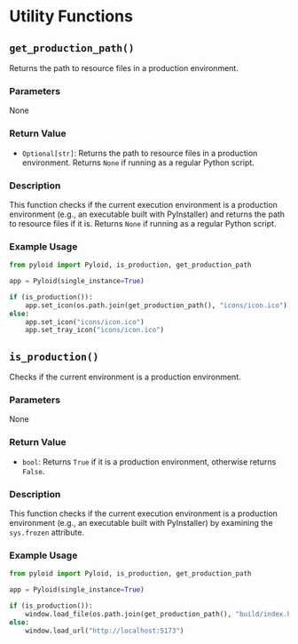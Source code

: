 # Utility Functions

## `get_production_path()`

Returns the path to resource files in a production environment.

### Parameters

None

### Return Value

* `Optional[str]`: Returns the path to resource files in a production environment. Returns `None` if running as a regular Python script.

### Description

This function checks if the current execution environment is a production environment (e.g., an executable built with PyInstaller) and returns the path to resource files if it is. Returns `None` if running as a regular Python script.

### Example Usage

```python
from pyloid import Pyloid, is_production, get_production_path

app = Pyloid(single_instance=True)

if (is_production()):
    app.set_icon(os.path.join(get_production_path(), "icons/icon.ico"))
else:
    app.set_icon("icons/icon.ico")
    app.set_tray_icon("icons/icon.ico")
```

## `is_production()`

Checks if the current environment is a production environment.

### Parameters

None

### Return Value

* `bool`: Returns `True` if it is a production environment, otherwise returns `False`.

### Description

This function checks if the current execution environment is a production environment (e.g., an executable built with PyInstaller) by examining the `sys.frozen` attribute.

### Example Usage

```python
from pyloid import Pyloid, is_production, get_production_path

app = Pyloid(single_instance=True)

if (is_production()):
    window.load_file(os.path.join(get_production_path(), "build/index.html"))
else:
    window.load_url("http://localhost:5173")
```
